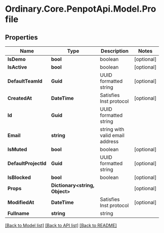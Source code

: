 # Ordinary.Core.PenpotApi.Model.Profile

## Properties

Name | Type | Description | Notes
------------ | ------------- | ------------- | -------------
**IsDemo** | **bool** | boolean | [optional] 
**IsActive** | **bool** | boolean | [optional] 
**DefaultTeamId** | **Guid** | UUID formatted string | [optional] 
**CreatedAt** | **DateTime** | Satisfies Inst protocol | [optional] 
**Id** | **Guid** | UUID formatted string | 
**Email** | **string** | string with valid email address | 
**IsMuted** | **bool** | boolean | [optional] 
**DefaultProjectId** | **Guid** | UUID formatted string | [optional] 
**IsBlocked** | **bool** | boolean | [optional] 
**Props** | **Dictionary&lt;string, Object&gt;** |  | [optional] 
**ModifiedAt** | **DateTime** | Satisfies Inst protocol | [optional] 
**Fullname** | **string** | string | 

[[Back to Model list]](../README.md#documentation-for-models) [[Back to API list]](../README.md#documentation-for-api-endpoints) [[Back to README]](../README.md)

